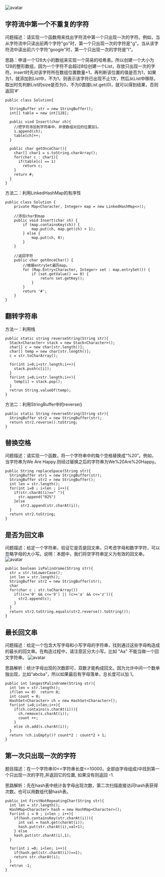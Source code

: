 
![avatar](https://images0.cnblogs.com/blog2015/694841/201506/231749553615077.png)

## 字符流中第一个不重复的字符

问题描述：请实现一个函数用来找出字符流中第一个只出现一次的字符。例如，当从字符流中只读出前两个字符"go"时，第一个只出现一次的字符是"g"。当从该字符流中读出前六个字符“google"时，第一个只出现一次的字符是"l"。

思路：申请一个128大小的数组来实现一个简易的哈希表。所以创建一个大小为128的整形数组，因为一个字符不会超过8位创建一个List，存放只出现一次的字符。insert时先对该字符所在数组位置数量+1，再判断该位置的值是否为1，如果为1，就添加到List中，不为1，则表示该字符已出现不止1次，然后从List中移除，取出时先判断List的size是否为0，不为0直接List.get(0)，就可以得到结果，否则返回‘#’
```
public class Solution{

  StringBuffer str = new StringBuffer();
  int[] table = new int[128];

  public viod Insert(char ch){
    //把字符添加到字符串中，并使数组对应的位置加1。
    s.append(ch);
    table[ch]++;
  }
  
  public char getOnceChar(){
    char[] char1 = s.toString.charArray();
    for(char c : char1){
      if(table[c] == 1)
        return c;
    }
    return #;
  }
}
```
方法二：利用LinkedHashMap的有序性

```
public class Solution {
    private Map<Character, Integer> map = new LinkedHashMap<>();
     
    //添加char到map
    public void Insert(char ch) {
        if (map.containsKey(ch)) {
            map.put(ch, map.get(ch) + 1);
        } else {
            map.put(ch, 0);
        }
    }
     
    //返回字符
    public char getOnceChar() {
        //根据entrySet遍历map。
        for (Map.Entry<Character, Integer> set : map.entrySet()) {
            if (set.getValue() == 0) {
                return set.getKey();
            }
        }
        return '#';
    }
}

```

## 翻转字符串

方法一：利用栈
```
public static string reverseString(String str){
  Stack<Character> stack = new Stack<Character>();
  char[] c = new char[str.length()];
  char[] temp = new char[str.length()];
  c = str.toCharArray();
  
  for(int i=0;i<str.length;i++){
    stack.push(c[i]);
  }
  for(int i=0;i<str.length;i++){
    temp[i] = stack.pop();
  }
  retrun String.valueOf(temp);
}
```

方法二：利用StringBuffer中的reverse()
```
public static String reverseString(String str){
  StringBuffer str2 = new StringBuffer(str);
  return str2.reverse().toString;
}
```

## 替换空格

问题描述：请实现一个函数，将一个字符串中的每个空格替换成“%20”。例如，当字符串为We Are Happy.则经过替换之后的字符串为We%20Are%20Happy。

```
public String replaceSpace(String str){
  StringBuffer str1 = new StringBuffer(str);
  StringBuffer str2 = new StringBuffer();
  int len = str.length();
  for(int i=0 ; i<len ; i++){
    if(str.charAt(i)==" "){
      str.append("02%")
    }else
       str2.append(str.charAt(i));  
  }
  return str2.toString;
}
```
## 是否为回文串

问题描述：给定一个字符串，验证它是否是回文串，只考虑字母和数字字符，可以忽略字母的大小写。说明：本题中，我们将空字符串定义为有效的回文串。
![avatar](https://upload-images.jianshu.io/upload_images/1670644-f5d13bd20d6d5168.jpg?imageMogr2/auto-orient/strip%7CimageView2/2/w/1000/format/webp)


```
public boolean isPalindrome(String str){
  str = str.toLowerCase();
  int len = str.length();
  StringBuffer str2 = new StringBuffer(str); 
  char
  for(char c : str.toCharArray())
    if((c>='0' && c<='9') || (c>='a' && c<='z')){
      str2.append(c);
    }
  }
  return str2.toString.equals(str2.reverse().toString());
}

```



## 最长回文串

问题描述：给定一个包含大写字母和小写字母的字符串，找到通过这些字母构造成的最长的回文串。在构造过程中，请注意区分大小写。比如 "Aa" 不能当做一个回文字符串。
![avatar](https://upload-images.jianshu.io/upload_images/1670644-e1c1219dc0d109f6.jpg?imageMogr2/auto-orient/strip%7CimageView2/2/w/1000/format/webp)

思路解析：统计字母出现的次数即可，双数才能构成回文。因为允许中间一个数单独出现，比如“abcba”，所以如果最后有字母落单，总长度可以加 1。

```
public int longestPalindrome(String str){
  int len = str.length();
  if(len == 0)  return 0;
  int count = 0;
  HashSet<Character> ch = new HashSet<Character>();
  for(int i=0;i<len;i++){
    if(ch.contains(s.charAt(i))){
      ch.remove(s.charAt(i));
      count ++;
    }
    else ch.add(s.charAt(i));
  }
  return !ch.isEmpty()? count*2 : count*2 + 1;
}

```

## 第一次只出现一次的字符

题目描述：在一个字符串(0<=字符串长度<=10000，全部由字母组成)中找到第一个只出现一次的字符,并返回它的位置, 如果没有则返回 -1.

思路解析：先在hash表中统计各字母出现次数，第二次扫描直接访问hash表获得次数。也可以用数组代替hash表。

```
public int FirstNotRepeatingChar(String str){
  int len = str.length();
  HashMap<Character> hash = new HashMap<Character>();
  for(int i = 0 ; i<len ; i++){
    if(hash.containsKey(str.charAt(i))){
      int val = hash.get(charAt(i));
      hash.put(str.charAt(i),val+1);
    } else
    hash.put(str.charAt(i),1);
  }

  for(int i =0; i<len; i++){
    if(hash.get(str.charAt(i))==1);
    return str.charAt(i);
  }
  retrun -1;
} 

```






























